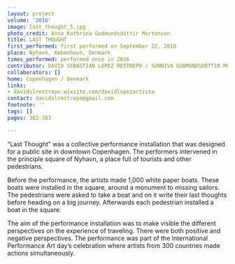 ```yaml
---
layout: project
volume: '2016'
image: last_thought_5.jpg
photo_credit: Anna Kathrina Gudmundsdóttir Mortensen
title: LAST THOUGHT
first_performed: first performed on September 22, 2016
place: Nyhavn, København, Denmark
times_performed: performed once in 2016
contributor: DAVID SEBASTIAN LOPEZ RESTREPO / SUNNIVA GUDMUNDSDÓTTIR MORTENSEN
collaborators: []
home: Copenhagen / Denmark
links:
- davidslrestrepo.wixsite.com/davidlopezartista
contact: davidslrestrepo@gmail.com
footnote: ''
tags: []
pages: 382-383

---
```


“Last Thought” was a collective performance installation that was designed for a public site in downtown Copenhagen. The performers intervened in the principle square of Nyhavn, a place full of tourists and other pedestrians.

Before the performance, the artists made 1,000 white paper boats. These boats were installed in the square, around a monument to missing sailors. The pedestrians were asked to take a boat and on it write their last thoughts before heading on a big journey. Afterwards each pedestrian installed a boat in the square.

The aim of the performance installation was to make visible the different perspectives on the experience of traveling. There were both positive and negative perspectives. The performance was part of the International Performance Art day’s celebration where artists from 300 countries made actions simultaneously.
